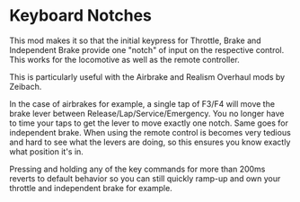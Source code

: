 ﻿# Keyboard Notches

This mod makes it so that the initial keypress for Throttle, Brake and Independent Brake provide one "notch" of input on the respective control. This works for the locomotive as well as the remote controller.

This is particularly useful with the Airbrake and Realism Overhaul mods by Zeibach. 

In the case of airbrakes for example, a single tap of F3/F4 will move the brake lever between Release/Lap/Service/Emergency. You no longer have to time your taps to get the lever to move exactly one notch. Same goes for independent brake. When using the remote control is becomes very tedious and hard to see what the levers are doing, so this ensures you know exactly what position it's in.

Pressing and holding any of the key commands for more than 200ms reverts to default behavior so you can still quickly ramp-up and own your throttle and independent brake for example.